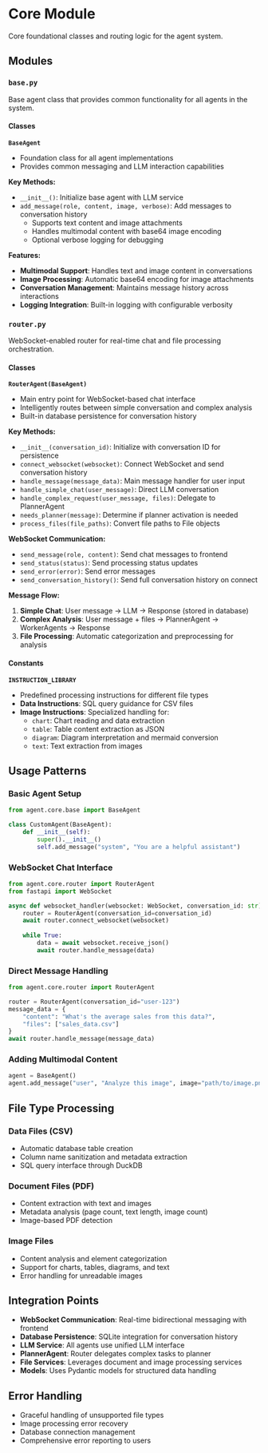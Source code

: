 # Core Module

Core foundational classes and routing logic for the agent system.

## Modules

### `base.py`
Base agent class that provides common functionality for all agents in the system.

#### Classes

**`BaseAgent`**
- Foundation class for all agent implementations
- Provides common messaging and LLM interaction capabilities

**Key Methods:**
- `__init__()`: Initialize base agent with LLM service
- `add_message(role, content, image, verbose)`: Add messages to conversation history
  - Supports text content and image attachments
  - Handles multimodal content with base64 image encoding
  - Optional verbose logging for debugging

**Features:**
- **Multimodal Support**: Handles text and image content in conversations
- **Image Processing**: Automatic base64 encoding for image attachments
- **Conversation Management**: Maintains message history across interactions
- **Logging Integration**: Built-in logging with configurable verbosity

### `router.py`
WebSocket-enabled router for real-time chat and file processing orchestration.

#### Classes

**`RouterAgent(BaseAgent)`**
- Main entry point for WebSocket-based chat interface
- Intelligently routes between simple conversation and complex analysis
- Built-in database persistence for conversation history

**Key Methods:**
- `__init__(conversation_id)`: Initialize with conversation ID for persistence
- `connect_websocket(websocket)`: Connect WebSocket and send conversation history
- `handle_message(message_data)`: Main message handler for user input
- `handle_simple_chat(user_message)`: Direct LLM conversation
- `handle_complex_request(user_message, files)`: Delegate to PlannerAgent
- `needs_planner(message)`: Determine if planner activation is needed
- `process_files(file_paths)`: Convert file paths to File objects

**WebSocket Communication:**
- `send_message(role, content)`: Send chat messages to frontend
- `send_status(status)`: Send processing status updates
- `send_error(error)`: Send error messages
- `send_conversation_history()`: Send full conversation history on connect

**Message Flow:**
1. **Simple Chat**: User message → LLM → Response (stored in database)
2. **Complex Analysis**: User message + files → PlannerAgent → WorkerAgents → Response
3. **File Processing**: Automatic categorization and preprocessing for analysis

#### Constants

**`INSTRUCTION_LIBRARY`**
- Predefined processing instructions for different file types
- **Data Instructions**: SQL query guidance for CSV files
- **Image Instructions**: Specialized handling for:
  - `chart`: Chart reading and data extraction
  - `table`: Table content extraction as JSON
  - `diagram`: Diagram interpretation and mermaid conversion
  - `text`: Text extraction from images

## Usage Patterns

### Basic Agent Setup
```python
from agent.core.base import BaseAgent

class CustomAgent(BaseAgent):
    def __init__(self):
        super().__init__()
        self.add_message("system", "You are a helpful assistant")
```

### WebSocket Chat Interface
```python
from agent.core.router import RouterAgent
from fastapi import WebSocket

async def websocket_handler(websocket: WebSocket, conversation_id: str):
    router = RouterAgent(conversation_id=conversation_id)
    await router.connect_websocket(websocket)
    
    while True:
        data = await websocket.receive_json()
        await router.handle_message(data)
```

### Direct Message Handling
```python
from agent.core.router import RouterAgent

router = RouterAgent(conversation_id="user-123")
message_data = {
    "content": "What's the average sales from this data?",
    "files": ["sales_data.csv"]
}
await router.handle_message(message_data)
```

### Adding Multimodal Content
```python
agent = BaseAgent()
agent.add_message("user", "Analyze this image", image="path/to/image.png")
```

## File Type Processing

### Data Files (CSV)
- Automatic database table creation
- Column name sanitization and metadata extraction
- SQL query interface through DuckDB

### Document Files (PDF)
- Content extraction with text and images
- Metadata analysis (page count, text length, image count)
- Image-based PDF detection

### Image Files
- Content analysis and element categorization
- Support for charts, tables, diagrams, and text
- Error handling for unreadable images

## Integration Points

- **WebSocket Communication**: Real-time bidirectional messaging with frontend
- **Database Persistence**: SQLite integration for conversation history
- **LLM Service**: All agents use unified LLM interface
- **PlannerAgent**: Router delegates complex tasks to planner
- **File Services**: Leverages document and image processing services
- **Models**: Uses Pydantic models for structured data handling

## Error Handling

- Graceful handling of unsupported file types
- Image processing error recovery
- Database connection management
- Comprehensive error reporting to users
